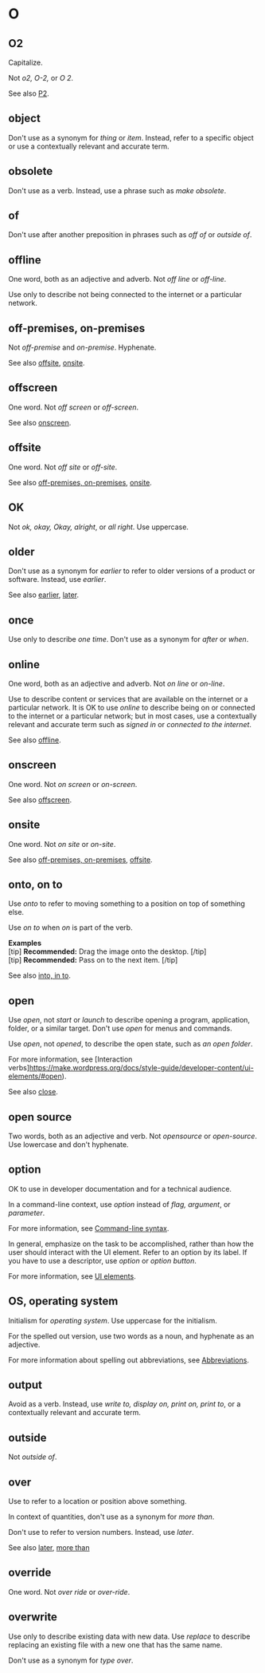 # O

## O2

Capitalize.

Not *o2, O-2,* or *O 2*.

See also [P2](https://make.wordpress.org/docs/style-guide/word-list/p/#p2).

## object

Don't use as a synonym for *thing* or *item*. Instead, refer to a specific object or use a contextually relevant and accurate term.

## obsolete

Don't use as a verb. Instead, use a phrase such as *make obsolete*.

## of

Don't use after another preposition in phrases such as *off of* or *outside of*.

## offline

One word, both as an adjective and adverb. Not *off line* or *off-line*.

Use only to describe not being connected to the internet or a particular network.

## off-premises, on-premises

Not *off-premise* and *on-premise*. Hyphenate.

See also [offsite](#offsite), [onsite](#onsite).

## offscreen

One word. Not *off screen* or *off-screen*.

See also [onscreen](#onscreen).

## offsite

One word. Not *off site* or *off-site*.

See also [off-premises, on-premises](#off-premises-on-premises), [onsite](#onsite).

## OK

Not *ok, okay, Okay, alright*, or *all right*. Use uppercase.

## older

Don't use as a synonym for *earlier* to refer to older versions of a product or software. Instead, use *earlier*.

See also [earlier](https://make.wordpress.org/docs/style-guide/word-list/e/#earlier), [later](https://make.wordpress.org/docs/style-guide/word-list/l/#later).

## once

Use only to describe *one time*. Don't use as a synonym for *after* or *when*.

## online

One word, both as an adjective and adverb. Not *on line* or *on-line*.

Use to describe content or services that are available on the internet or a particular network. It is OK to use *online* to describe being on or connected to the internet or a particular network; but in most cases, use a contextually relevant and accurate term such as *signed in* or *connected to the internet*.

See also [offline](#offline).

## onscreen

One word. Not *on screen* or *on-screen*.

See also [offscreen](#offscreen).

## onsite

One word. Not *on site* or *on-site*.

See also [off-premises, on-premises](#off-premises-on-premises), [offsite](#offsite).

## onto, on to

Use *onto* to refer to moving something to a position on top of something else.

Use *on to* when *on* is part of the verb.

**Examples**  
[tip] **Recommended:** Drag the image onto the desktop. [/tip]  
[tip] **Recommended:** Pass on to the next item. [/tip]  

See also [into, in to](https://make.wordpress.org/docs/style-guide/word-list/i/#into-in-to).

## open

Use *open*, not *start* or *launch* to describe opening a program, application, folder, or a similar target. Don't use *open* for menus and commands.

Use *open*, not *opened*, to describe the open state, such as *an open folder*.

For more information, see [Interaction verbs]https://make.wordpress.org/docs/style-guide/developer-content/ui-elements/#open).

See also [close](https://make.wordpress.org/docs/style-guide/word-list/c/#close).

## open source

Two words, both as an adjective and verb. Not *opensource* or *open-source*. Use lowercase and don't hyphenate.

## option

OK to use in developer documentation and for a technical audience.

In a command-line context, use *option* instead of *flag, argument*, or *parameter*.

For more information, see [Command-line syntax](https://make.wordpress.org/docs/style-guide/developer-content/command-line-syntax/).

In general, emphasize on the task to be accomplished, rather than how the user should interact with the UI element. Refer to an option by its label. If you have to use a descriptor, use *option* or *option button*.

For more information, see [UI elements](https://make.wordpress.org/docs/style-guide/developer-content/ui-elements/).

## OS, operating system

Initialism for *operating system*. Use uppercase for the initialism.

For the spelled out version, use two words as a noun, and hyphenate as an adjective.

For more information about spelling out abbreviations, see [Abbreviations](https://make.wordpress.org/docs/style-guide/language-grammar/abbreviations/).

## output

Avoid as a verb. Instead, use *write to, display on, print on, print to*, or a contextually relevant and accurate term.

## outside

Not *outside of*.

## over

Use to refer to a location or position above something.

In context of quantities, don't use as a synonym for *more than*.

Don't use to refer to version numbers. Instead, use *later*.

See also [later](https://make.wordpress.org/docs/style-guide/word-list/l/#later), [more than](https://make.wordpress.org/docs/style-guide/word-list/m/#more-than)

## ⁠override

One word. Not *over ride* or *over-ride*.

## overwrite

Use only to describe existing data with new data. Use *replace* to describe replacing an existing file with a new one that has the same name.

Don't use as a synonym for *type over*.
